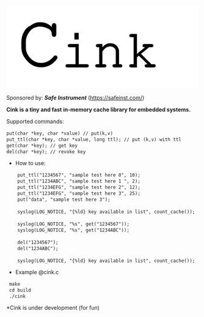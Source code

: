 ![Cink Logo](cink.png)

Sponsored by: ***Safe Instrument*** (https://safeinst.com/) 


**Cink is a tiny and fast in-memory cache library for embedded systems.**

Supported commands:
```
put(char *key, char *value) // put(k,v)
put_ttl(char *key, char *value, long ttl); // put (k,v) with ttl 
get(char *key); // get key
del(char *key); // revoke key
```
* How to use:
```
    put_ttl("1234567", "sample test here 0", 10);
    put_ttl("1234ABC", "sample test here 1 ", 2);
    put_ttl("1234EFG", "sample test here 2", 12);
    put_ttl("1234EFG", "sample test here 3", 25);
    put("data", "sample test here 3");

    syslog(LOG_NOTICE, "{%ld} key available in list", count_cache());

    syslog(LOG_NOTICE, "%s", get("1234567"));
    syslog(LOG_NOTICE, "%s", get("1234ABC"));

    del("1234567");
    del("1234ABC");

    syslog(LOG_NOTICE, "{%ld} key available in list", count_cache());
```
* Example @cink.c
```
 make
 cd build
 ./cink
```
*Cink is under development (for fun)

